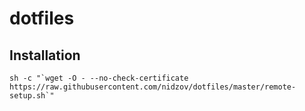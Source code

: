 # dotfiles


## Installation
```
sh -c "`wget -O - --no-check-certificate https://raw.githubusercontent.com/nidzov/dotfiles/master/remote-setup.sh`"
```